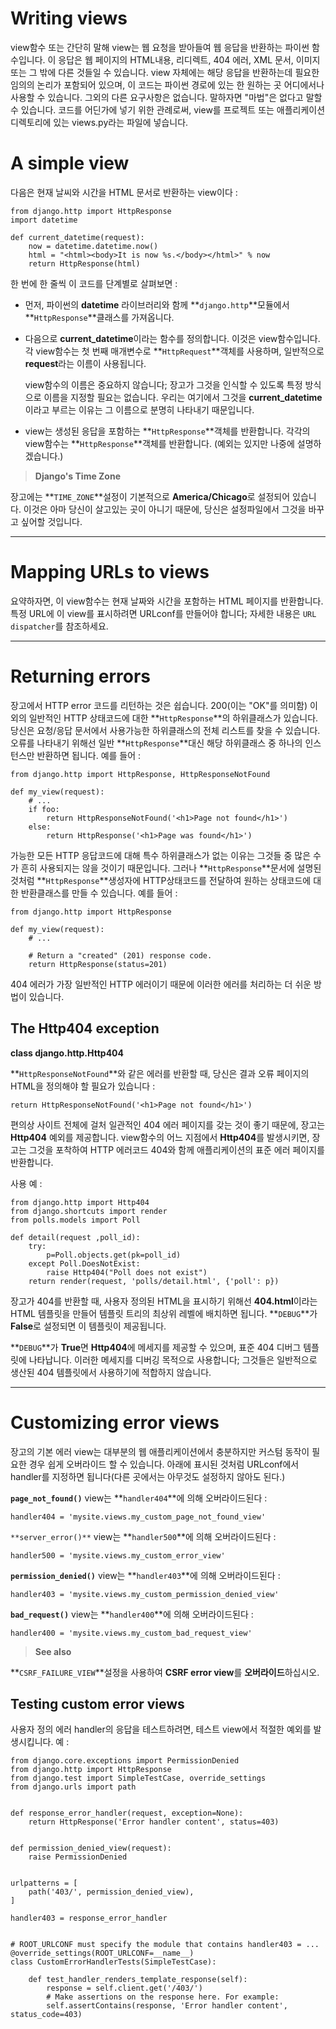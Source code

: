 # Writing views

view함수 또는 간단히 말해 view는 웹 요청을 받아들여 웹 응답을 반환하는 파이썬 함수입니다. 이 응답은 웹 페이지의 HTML내용, 리디렉트, 404 에러, XML 문서, 이미지 또는 그 밖에 다른 것들일 수 있습니다. view 자체에는 해당 응답을 반환하는데 필요한 임의의 논리가 포함되어 있으며, 이 코드는 파이썬 경로에 있는 한 원하는 곳 어디에서나 사용할 수 있습니다. 그외의 다른 요구사항은 없습니다. 말하자면 "마법"은 없다고 말할 수 있습니다. 코드를 어딘가에 넣기 위한 관례로써, view를 프로젝트 또는 애플리케이션 디렉토리에 있는 views.py라는 파일에 넣습니다.

# A simple view

다음은 현재 날씨와 시간을 HTML 문서로 반환하는 view이다 : 

    from django.http import HttpResponse
    import datetime
    
    def current_datetime(request):
        now = datetime.datetime.now()
        html = "<html><body>It is now %s.</body></html>" % now
        return HttpResponse(html)

한 번에 한 줄씩 이 코드를 단계별로 살펴보면 : 

- 먼저, 파이썬의 **datetime** 라이브러리와 함께 **`django.http`**모듈에서 **`HttpResponse`**클래스를 가져옵니다.
- 다음으로 **current_datetime**이라는 함수를 정의합니다. 이것은 view함수입니다. 각 view함수는 첫 번째 매개변수로 **`HttpRequest`**객체를 사용하며, 일반적으로 **request**라는 이름이 사용됩니다.

    view함수의 이름은 중요하지 않습니다; 장고가 그것을 인식할 수 있도록 특정 방식으로 이름을 지정할 필요는 없습니다. 우리는 여기에서 그것을 **current_datetime**이라고 부르는 이유는 그 이름으로 분명히 나타내기 때문입니다.

- view는 생성된 응답을 포함하는 **`HttpResponse`**객체를 반환합니다. 각각의 view함수는 **`HttpResponse`**객체를 반환합니다. (예외는 있지만 나중에 설명하겠습니다.)

> **Django's Time Zone**

장고에는 **`TIME_ZONE`**설정이 기본적으로 **America/Chicago**로 설정되어 있습니다. 이것은 아마 당신이 살고있는 곳이 아니기 때문에, 당신은 설정파일에서 그것을 바꾸고 싶어할 것입니다.

---

# Mapping URLs to views

요약하자면, 이 view함수는 현재 날짜와 시간을 포함하는 HTML 페이지를 반환합니다. 특정 URL에 이 view를 표시하려면 URLconf를 만들어야 합니다; 자세한 내용은 `URL dispatcher`를 참조하세요.

---

# Returning errors

장고에서 HTTP error 코드를 리턴하는 것은 쉽습니다. 200(이는 "OK"를 의미함) 이외의 일반적인 HTTP 상태코드에 대한 **`HttpResponse`**의 하위클래스가 있습니다. 당신은 요청/응답 문서에서 사용가능한 하위클래스의 전체 리스트를 찾을 수 있습니다. 오류를 나타내기 위해선 일반 **`HttpResponse`**대신 해당 하위클래스 중 하나의 인스턴스만 반환하면 됩니다. 예를 들어 : 

    from django.http import HttpResponse, HttpResponseNotFound
    
    def my_view(request):
        # ...
        if foo:
            return HttpResponseNotFound('<h1>Page not found</h1>')
        else:
            return HttpResponse('<h1>Page was found</h1>')

가능한 모든 HTTP 응답코드에 대해 특수 하위클래스가 없는 이유는 그것들 중 많은 수가 흔히 사용되지는 않을 것이기 때문입니다. 그러나 **`HttpResponse`**문서에 설명된 것처럼 **`HttpResponse`**생성자에 HTTP상태코드를 전달하여 원하는 상태코드에 대한 반환클래스를 만들 수 있습니다. 예를 들어 : 

    from django.http import HttpResponse
    
    def my_view(request):
        # ...
    
        # Return a "created" (201) response code.
        return HttpResponse(status=201)

404 에러가 가장 일반적인 HTTP 에러이기 때문에 이러한 에러를 처리하는 더 쉬운 방법이 있습니다.

## The Http404 exception

**class django.http.Http404**

**`HttpResponseNotFound`**와 같은 에러를 반환할 때, 당신은 결과 오류 페이지의 HTML을 정의해야 할 필요가 있습니다 : 

    return HttpResponseNotFound('<h1>Page not found</h1>')

편의상 사이트 전체에 걸처 일관적인 404 에러 페이지를 갖는 것이 좋기 때문에, 장고는 **Http404** 예외를 제공합니다. view함수의 어느 지점에서 **Http404**를 발생시키면, 장고는 그것을 포착하여 HTTP 에러코드 404와 함께 애플리케이션의 표준 에러 페이지를 반환합니다.

사용 예 : 

    from django.http import Http404
    from django.shortcuts import render
    from polls.models import Poll
     
    def detail(request ,poll_id):
        try:
            p=Poll.objects.get(pk=poll_id)
        except Poll.DoesNotExist:
            raise Http404("Poll does not exist")
        return render(request, 'polls/detail.html', {'poll': p})

장고가 404를 반환할 때, 사용자 정의된 HTML을 표시하기 위해선 **404.html**이라는 HTML 템플릿을 만들어 템플릿 트리의 최상위 레벨에 배치하면 됩니다. **`DEBUG`**가 **False**로 설정되면 이 템플릿이 제공됩니다.

**`DEBUG`**가 **True**면 **Http404**에 메세지를 제공할 수 있으며, 표준 404 디버그 템플릿에 나타납니다. 이러한 메세지를 디버깅 목적으로 사용합니다; 그것들은 일반적으로 생산된 404 템플릿에서 사용하기에 적합하지 않습니다.

---

# Customizing error views

장고의 기본 에러 view는 대부분의 웹 애플리케이션에서 충분하지만 커스텀 동작이 필요한 경우 쉽게 오버라이드 할 수 있습니다. 아래에 표시된 것처럼 URLconf에서 handler를 지정하면 됩니다(다른 곳에서는 아무것도 설정하지 않아도 된다.)

**`page_not_found()`** view는 **`handler404`**에 의해 오버라이드된다 : 

    handler404 = 'mysite.views.my_custom_page_not_found_view'

`**server_error()**` view는 **`handler500`**에 의해 오버라이드된다 : 

    handler500 = 'mysite.views.my_custom_error_view'

**`permission_denied()`** view는 **`handler403`**에 의해 오버라이드된다 : 

    handler403 = 'mysite.views.my_custom_permission_denied_view'

**`bad_request()`** view는 **`handler400`**에 의해 오버라이드된다 : 

    handler400 = 'mysite.views.my_custom_bad_request_view'

> **See also**

**`CSRF_FAILURE_VIEW`**설정을 사용하여 **CSRF error view**를 **오버라이드**하십시오.

## Testing custom error views

사용자 정의 에러 handler의 응답을 테스트하려면, 테스트 view에서 적절한 예외를 발생시킵니다. 예 : 

    from django.core.exceptions import PermissionDenied
    from django.http import HttpResponse
    from django.test import SimpleTestCase, override_settings
    from django.urls import path
    
    
    def response_error_handler(request, exception=None):
        return HttpResponse('Error handler content', status=403)
    
    
    def permission_denied_view(request):
        raise PermissionDenied
    
    
    urlpatterns = [
        path('403/', permission_denied_view),
    ]
    
    handler403 = response_error_handler
    
    
    # ROOT_URLCONF must specify the module that contains handler403 = ...
    @override_settings(ROOT_URLCONF=__name__)
    class CustomErrorHandlerTests(SimpleTestCase):
    
        def test_handler_renders_template_response(self):
            response = self.client.get('/403/')
            # Make assertions on the response here. For example:
            self.assertContains(response, 'Error handler content', status_code=403)